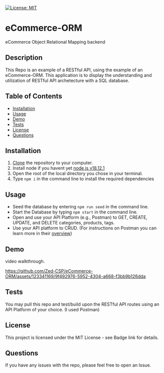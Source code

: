   [![License: MIT](https://img.shields.io/badge/License-MIT-yellow.svg)](https://opensource.org/licenses/MIT)
# eCommerce-ORM

eCommerce Object Relational Mapping backend 

 ## Description
  This Repo is an example of a RESTful API, using the example of an eCommerce-ORM. This application is to display the understanding and utilization of RESTful API archetecture with a SQL database.
  
  ## Table of Contents
  
  * [Installation](#installation)
  * [Usage](#usage)
  * [Demo](#demo)
  * [Tests](#tests)
  * [License](#license)
  * [Questions](#questions)
  
  ## Installation
  1. [Clone](https://github.com/Zed-CSP/eCommerce-ORM.git) the repository to your computer. 
  2. Install node if you havent yet [node.js v18.12.1](https://nodejs.org/en)
  3. Open the root of the local directory you chose in your terminal.
  4. Type `npm i` in the command line to install the required dependencies

  
  ## Usage
  * Seed the database by entering `npm run seed` in the command line.
  * Start the Database by typing `npm start` in the command line.
  * Open and use your API Platform (e.g., Postman) to GET, CREATE, UPDATE, and DELETE categories, products, tags.
  * Use your API platform to CRUD. (For instructions on Postman you can learn more in their [overview](https://learning.postman.com/docs/introduction/overview/))
  
  ## Demo
  video walkthrough.


https://github.com/Zed-CSP/eCommerce-ORM/assets/123341169/9f492976-5952-4304-a668-f3bb9b126dda


  
  ## Tests
  You may pull this repo and test/build upon the RESTful API routes using an API Platform of your choice. (I used Postman)
  
  ## License
  This project is licensed under the MIT License - see Badge link for details.
  
  ## Questions
  If you have any issues with the repo, please feel free to open an Issue.
